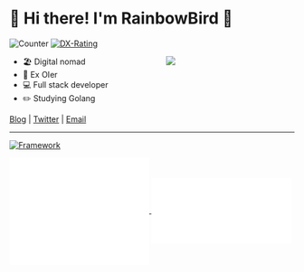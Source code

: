 # 👋 Hi there! I'm RainbowBird 🦜
![Counter](https://komarev.com/ghpvc/?username=luoling8192)
[![DX-Rating](https://dxrating.luoling.moe/api/luoxue/genImage/689056381852418)](https://github.com/luoling8192/dxrating)

<a href="https://github.com/luoling8192?tab=repositories" >
  <img align=right width="45%" src="https://github-readme-stats.vercel.app/api?username=luoling8192&show_icons=true" />
</a>

<!--https://github.com/anuraghazra/github-readme-stats-->
<!--<a href="https://github.com/luoling8192?tab=repositories" >
  <img align=right width="45%" src="https://github-readme-stats.vercel.app/api/top-langs/?username=luoling8192&show_icons=true&layout=compact&hide=markdown,tex" />
</a>-->

<!--<a href="https://gitroll.io/profile/u5EsXuBXEzUarcUG7WxWZdHyXNao1" target="_blank">
  <img align=right width="40%" style="margin-bottom: 2rem;" src="https://gitroll.io/api/badges/profiles/v1/u5EsXuBXEzUarcUG7WxWZdHyXNao1" alt="GitRoll Profile Badge"/>
</a>-->

<!--<a href="https://github.com/anuraghazra/github-readme-stats" target="_blank">
  <img align=right width="40%" src="https://github-readme-stats.vercel.app/api/wakatime?username=luoling8192&layout=compact&hide=other,json,yaml,markdown,tex,csv&langs_count=6&show_icons=true&theme=rose" alt="WakaTime stats"/>
</a>-->

- 🏖 Digital nomad
- 🧠 Ex OIer
- 💻 Full stack developer
- ✏️ Studying Golang

[Blog](https://blog.luoling.moe) | [Twitter](https://www.twitter.com/luoling8192) | [Email](mailto:me@luoling.moe)



---

[![Framework](https://skillicons.dev/icons?i=ts,cpp,python,go,cs,php,nodejs,vue,react,vite,pinia,redux,tailwindcss,express,jquery,regex,electron,docker,k8s,workers,nginx,mysql,postgresql,redis&theme=light)](https://skillicons.dev)

<a href="https://github.com/luoling8192">
  <img align="center" width="49%" src="./metrics-main.svg" />
</a>
<a href="https://github.com/luoling8192">
  <img align="center" width="49%" src="./metrics-lang-notable.svg" />
</a>
